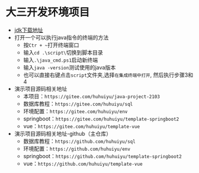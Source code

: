 # 大三开发环境项目

- [jdk下载地址](https://www.oracle.com/cn/java/technologies/downloads/)
- 打开一个可以执行java指令的终端的方法
  - 按`Ctr + ~`打开终端窗口
  - 输入`cd .\script\`切换到脚本目录
  - 输入`.\java_cmd.ps1`启动新终端
  - 输入`java -version`测试使用的java版本
  - 也可以直接右键点击`script`文件夹,选择`在集成终端中打开`, 然后执行步骤3和4
- 演示项目源码相关地址
  - 本项目：`https://gitee.com/huhuiyu/java-project-2103`
  - 数据库教程：`https://gitee.com/huhuiyu/sql`
  - 环境配置：`https://gitee.com/huhuiyu/env`
  - springboot：`https://gitee.com/huhuiyu/template-springboot2`
  - vue：`https://gitee.com/huhuiyu/template-vue`
- 演示项目源码相关地址-github（主仓库）
  - 数据库教程：`https://github.com/huhuiyu/sql`
  - 环境配置：`https://github.com/huhuiyu/env`
  - springboot：`https://github.com/huhuiyu/template-springboot2`
  - vue：`https://github.com/huhuiyu/template-vue`
